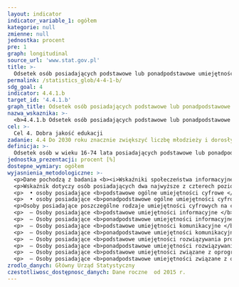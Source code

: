 ```yaml
---
layout: indicator
indicator_variable_1: ogółem
kategorie: null
zmienne: null
jednostka: procent
pre: 1
graph: longitudinal
source_url: 'www.stat.gov.pl'
title: >-
  Odsetek osób posiadających podstawowe lub ponadpodstawowe umiejętności cyfrowe
permalink: /statistics_glob/4-4-1-b/
sdg_goal: 4
indicator: 4.4.1.b
target_id: '4.4.1.b'
graph_title: Odsetek osób posiadających podstawowe lub ponadpodstawowe umiejętności cyfrowe
nazwa_wskaznika: >-
  <b>4.4.1.b Odsetek osób posiadających podstawowe lub ponadpodstawowe umiejętności cyfrowe</b>
cel: >-
  Cel 4. Dobra jakość edukacji
zadanie: 4.4 Do 2030 roku znacznie zwiększyć liczbę młodzieży i dorosłych, którzy posiadają odpowiednie umiejętności, w tym techniczne i zawodowe, potrzebne przy uzyskaniu zatrudnienia, znalezieniu godziwej pracy i rozwoju przedsiębiorczości
definicja: >-
  Odsetek osób w wieku 16-74 lata posiadających podstawowe lub ponadpodstawowe umiejętności cyfrowe.
jednostka_prezentacji: procent [%]
dostepne_wymiary: ogółem
wyjasnienia_metodologiczne: >-
  <p>Dane pochodzą z badania <b><i>Wskaźniki społeczeństwa informacyjnego</i></b>, które jest badaniem reprezentacyjnym, ankietowym, realizowanym metodą wywiadu bezpośredniego, w którym udział jest dobrowolny. Badanie odbywa się w kwietniu każdego roku. Zgodnie z wymogami określonymi w rozporządzeniach Komisji Europejskiej badanie obejmuje gospodarstwa domowe (z przynajmniej jedną osobą w wieku 16-74 lata), znajdujące się na terenie całego kraju oraz wszystkie osoby w wieku 16-74 lata w tych gospodarstwach. Badaniem nie są objęte osoby mieszkające w gospodarstwach zbiorowych, takich jak: domy studenckie, hotele robotnicze, domy opieki społecznej, zakony, szpitale, koszary, zakłady karne itp. Cudzoziemcy mogą uczestniczyć w badaniu, o ile posiadają znajomość języka polskiego.</p>
  <p>Wskaźnik dotyczy osób posiadających dwa najwyższe z czterech poziomów ogólnych umiejętności cyfrowych: </p>
  <p>  • osoby posiadające <b>podstawowe ogólne umiejętności cyfrowe </b>– osoby, które korzystały z Internetu w ciągu ostatnich 3 miesięcy i posiadały każdy rodzaj umiejętności z umiejętności informacyjnych, komunikacyjnych, rozwiązywania problemów lub związanych z oprogramowaniem, ale co najmniej jeden rodzaj na poziomie podstawowym. </p>
  <p>  • osoby posiadające <b>ponadpodstawowe ogólne umiejętności cyfrowe </b>– osoby, które korzystały z Internetu w ciągu ostatnich 3 miesięcy i posiadały każdy rodzaj umiejętności z umiejętności informacyjnych, komunikacyjnych, rozwiązywania problemów lub związanych z oprogramowaniem na poziomie ponadpodstawowym. </p>
  <p>Osoby posiadające poszczególne rodzaje umiejętności cyfrowych na co najmniej podstawowym poziomie definiuje się następująco: </p>
  <p>  – Osoby posiadające <b>podstawowe umiejętności informacyjne </b>– osoby, które korzystały z Internetu w ciągu ostatnich 3 miesięcy i wykonywały tylko jedną z następujących czynności: kopiowanie lub przenoszenie pliku lub folderu  korzystanie z przestrzeni dyskowej w Internecie do zapisywania dokumentów, obrazów, plików muzycznych, plików wideo lub innych plików  korzystanie z Internetu do kontaktów z jednostkami administracji publicznej poprzez wyszukiwanie informacji na stronach internetowych tych jednostek  wyszukiwanie w Internecie informacji o towarach lub usługach  wyszukiwanie w Internecie informacji związanych ze zdrowiem (np. o urazach, chorobach, odżywianiu, poprawie zdrowia, itp.). </p>
  <p>  – Osoby posiadające <b>ponadpodstawowe umiejętności informacyjne </b>– osoby, które korzystały z Internetu w ciągu ostatnich 3 miesięcy i wykonywały kilka z wymienionych wyżej czynności. </p>
  <p>  – Osoby posiadające <b>podstawowe umiejętności komunikacyjne </b>– osoby, które korzystały z Internetu w ciągu ostatnich 3 miesięcy i wykonywały tylko jedną z następujących czynności: wysyłanie, odbieranie poczty elektronicznej  korzystanie z serwisów społecznościowych (tworzenie profilu użytkownika, wysyłanie wiadomości do znajomych lub inne formy uczestnictwa w takich serwisach, jak np. Facebook, Twitter, Nasza Klasa, Grono, itp.)  telefonowanie przez Internet i/lub korzystanie z kamery internetowej do wideorozmów przez Internet (np. poprzez Skype lub Facetime)  umieszczanie na stronie internetowej stworzonych przez siebie tekstów, zdjęć, muzyki, filmów, oprogramowania itp.</p>
  <p>  – Osoby posiadające <b>ponadpodstawowe umiejętności komunikacyjne</b> – osoby, które korzystały z Internetu w ciągu ostatnich 3 miesięcy i wykonywały kilka z wymienionych wyżej czynności. </p>
  <p>  – Osoby posiadające <b>podstawowe umiejętności rozwiązywania problemów</b> – osoby, które korzystały z Internetu w ciągu ostatnich 3 miesięcy i wykonywały co najmniej jedną z czynności z listy A lub B, ale nie z obu list jednocześnie, gdzie lista A: przenoszenie plików pomiędzy komputerami lub innymi urządzeniami (np. aparatem fotograficznym, kamerą, telefonem komórkowym lub odtwarzaczem mp3/mp4)  instalowanie oprogramowania lub aplikacji  zmienianie ustawień (opcji/preferencji w menu „narzędzia”) dowolnego oprogramowania, programu operacyjnego lub programów zapewniających bezpieczeństwo urządzenia (np. antywirusowych)  lista B: kupowanie przez Internet towarów lub usług przeznaczonych do użytku prywatnego w ciągu ostatniego roku  sprzedawanie towarów lub usług przez Internet, np. przez aukcje internetowe (np. Allegro, eBay)  uczestniczenie w kursie on-line lub korzystanie przez Internet z materiałów szkoleniowych innych niż pełny kurs on-line (np. materiały audiowizualne, oprogramowanie do nauki przez Internet, podręczniki elektroniczne) lub kontaktowanie się z instruktorem/nauczycielem lub innymi osobami uczącymi się poprzez strony/portale edukacyjne  korzystanie z bankowości internetowej.</p>
  <p>  – Osoby posiadające <b>ponadpodstawowe umiejętności rozwiązywania problemów </b>– osoby, które korzystały z Internetu w ciągu ostatnich 3 miesięcy i wykonywały co najmniej jedną z czynności z listy A i co najmniej jedną z listy B. </p>
  <p>  – Osoby posiadające <b>podstawowe umiejętności związane z oprogramowaniem </b>– osoby, które korzystały z Internetu w ciągu ostatnich 3 miesięcy i wykonywały co najmniej jedną czynność z listy A i żadnej z listy B, gdzie lista A: korzystanie z procesorów tekstu (np. Word, Writer, WordPerfect)  korzystanie z arkuszy kalkulacyjnych (np. Excel)  korzystanie z oprogramowania do edytowania zdjęć, plików wideo lub audio  lista B: tworzenie prezentacji lub dokumentów łączących tekst, obrazki, tabelki lub wykresy  tworzenie kodu w języku programowania  korzystanie z zaawansowanych funkcji arkusza kalkulacyjnego w celu organizacji i analizy danych, jak np. sortowanie, filtrowanie, wykorzystywanie formuł, tworzenie wykresów. </p>
  <p>  – Osoby posiadające <b>ponadpodstawowe umiejętności związane z oprogramowaniem </b>– osoby, które korzystały z Internetu w ciągu ostatnich 3 miesięcy i wykonywały co najmniej jedną czynność z listy B.</p>
zrodlo_danych: Główny Urząd Statystyczny
czestotliwosc_dostępnosc_danych: Dane roczne  od 2015 r.
---
```

